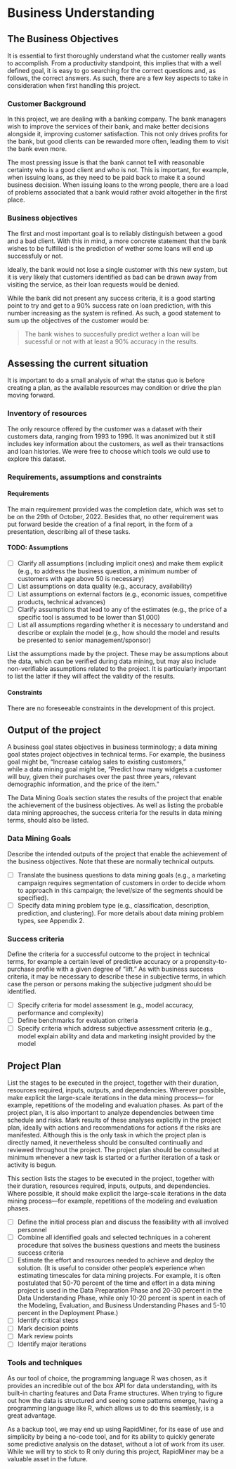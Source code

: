 # Business Understanding

## The Business Objectives

It is essential to first thoroughly understand what the customer really wants to accomplish. From a productivity standpoint, this implies that with a well defined goal, it is easy to go searching for the correct questions and, as follows, the correct answers. As such, there are a few key aspects to take in consideration when first handling this project.

### Customer Background

In this project, we are dealing with a banking company. The bank managers wish to improve the services of their bank, and make better decisions alongside it, improving customer satisfaction. This not only drives profits for the bank, but good clients can be rewarded more often, leading them to visit the bank even more.

The most pressing issue is that the bank cannot tell with reasonable certainty who is a good client and who is not. This is important, for example, when issuing loans, as they need to be paid back to make it a sound business decision. When issuing loans to the wrong people, there are a load of problems associated that a bank would rather avoid altogether in the first place.

### Business objectives

The first and most important goal is to reliably distinguish between a good and a bad client. With this in mind, a more concrete statement that the bank wishes to be fulfilled is the prediction of wether some loans will end up successfuly or not.

Ideally, the bank would not lose a single customer with this new system, but it is very likely that customers identified as bad can be drawn away from visiting the service, as their loan requests would be denied.

While the bank did not present any success criteria, it is a good starting point to try and get to a 90% success rate on loan prediction, with this number increasing as the system is refined. As such, a good statement to sum up the objectives of the customer would be:

> The bank wishes to succesfully predict wether a loan will be sucessful or not with at least a 90% accuracy in the results.


## Assessing the current situation

It is important to do a small analysis of what the status quo is before creating a plan, as the available resources may condition or drive the plan moving forward.

### Inventory of resources

The only resource offered by the customer was a dataset with their customers data, ranging from 1993 to 1996. It was anonimized but it still includes key information about the customers, as well as their transactions and loan histories. We were free to choose which tools we ould use to explore this dataset.

### Requirements, assumptions and constraints

#### Requirements

The main requirement provided was the completion date, which was set to be on the 29th of October, 2022. Besides that, no other requirement was put forward beside the creation of a final report, in the form of a presentation, describing all of these tasks.

#### TODO: Assumptions

- [ ] Clarify all assumptions (including implicit ones) and make them explicit (e.g., to address the business question, a minimum number of customers with age above 50 is necessary)  
- [ ] List assumptions on data quality (e.g., accuracy, availability)  
- [ ] List assumptions on external factors (e.g., economic issues, competitive products, technical advances)  
- [ ] Clarify assumptions that lead to any of the estimates (e.g., the price of a specific tool is assumed to be lower than $1,000)  
- [ ] List all assumptions regarding whether it is necessary to understand and describe or explain the model (e.g., how should the model and results be presented to senior management/sponsor)

List the assumptions made by the project. These may be assumptions about the data, which can be verified during data mining, but may also include non-verifiable assumptions related to the project. It is particularly important to list the latter if they will affect the validity of the results.

#### Constraints

There are no foreseeable constraints in the development of this project.

## Output of the project

A business goal states objectives in business terminology; a data mining goal states project objectives in technical terms. For example, the business goal might be, “Increase catalog sales to existing customers,”  
while a data mining goal might be, “Predict how many widgets a customer will buy, given their purchases over the past three years, relevant demographic information, and the price of the item.”

The Data Mining Goals section states the results of the project that enable the achievement of the business objectives. As well as listing the probable data mining approaches, the success criteria for the results in data mining terms, should also be listed.

### Data Mining Goals

Describe the intended outputs of the project that enable the achievement of the business objectives. Note that these are normally technical outputs.

- [ ] Translate the business questions to data mining goals (e.g., a marketing campaign requires segmentation of customers in order to decide whom to approach in this campaign; the level/size of the segments should be specified).  
- [ ] Specify data mining problem type (e.g., classification, description, prediction, and clustering). For more details about data mining problem types, see Appendix 2.

### Success criteria

Define the criteria for a successful outcome to the project in technical terms, for example a certain level of predictive accuracy or a propensity-to-purchase profile with a given degree of “lift.” As with business success criteria, it may be necessary to describe these in subjective terms, in which case the person or persons making the subjective judgment should be identified.

- [ ] Specify criteria for model assessment (e.g., model accuracy, performance and complexity)  
- [ ] Define benchmarks for evaluation criteria  
- [ ] Specify criteria which address subjective assessment criteria (e.g., model explain ability and data and marketing insight provided by the model

## Project Plan

List the stages to be executed in the project, together with their duration, resources required, inputs, outputs, and dependencies. Wherever possible, make explicit the large-scale iterations in the data mining process— for example, repetitions of the modeling and evaluation phases. As part of the project plan, it is also important to analyze dependencies between time schedule and risks. Mark results of these analyses explicitly in the project plan, ideally with actions and recommendations for actions if the risks are manifested. Although this is the only task in which the project plan is directly named, it nevertheless should be consulted continually and reviewed throughout the project. The project plan should be consulted at minimum whenever a new task is started or a further iteration of a task or activity is begun.

This section lists the stages to be executed in the project, together with their duration, resources required, inputs, outputs, and dependencies. Where possible, it should make explicit the large-scale iterations in the data mining process—for example, repetitions of the modeling and evaluation phases.

- [ ] Define the initial process plan and discuss the feasibility with all involved personnel  
- [ ] Combine all identified goals and selected techniques in a coherent procedure that solves the business questions and meets the business success criteria  
- [ ] Estimate the effort and resources needed to achieve and deploy the solution. (It is useful to consider other people’s experience when estimating timescales for data mining projects. For example, it is often postulated that 50-70 percent of the time and effort in a data mining project is used in the Data Preparation Phase and 20-30 percent in the Data Understanding Phase, while only 10-20 percent is spent in each of the Modeling, Evaluation, and Business Understanding Phases and 5-10 percent in the Deployment Phase.)  
- [ ] Identify critical steps  
- [ ] Mark decision points  
- [ ] Mark review points  
- [ ] Identify major iterations

### Tools and techniques

As our tool of choice, the programming language R was chosen, as it provides an incredible out of the box API for data understanding, with its  built-in charting features and Data Frame structures. When trying to figure out how the data is structured and seeing some patterns emerge, having a programming language like R, which allows us to do this seamlesly, is a great advantage.

As a backup tool, we may end up using RapidMiner, for its ease of use and simplicity by being a no-code tool, and for its ability to quickly generate some predictive analysis on the dataset, without a lot of work from its user. While we will try to stick to R only during this project, RapidMiner may be a valuable asset in the future.
